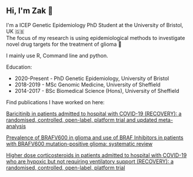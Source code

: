 
## Hi, I'm Zak 👋
<p>I'm a ICEP Genetic Epidemiology PhD Student at the University of Bristol, UK 🇬🇧 <br>
The focus of my research is using epidemiological methods to investigate novel drug targets for the treatment of glioma 🧠<br>

I mainly use R, Command line and python.
<p>Education:
<ul>
<li>2020-Present - PhD Genetic Epidemiology, University of Bristol
<li>2018-2019 - MSc Genomic Medicine, University of Sheffield
<li>2014-2017 - BSc Biomedical Science (Hons), University of Sheffield
</ul>
<p>Find publications I have worked on here:<br>

[Baricitinib in patients admitted to hospital with COVID-19 (RECOVERY): a randomised, controlled, open-label, platform trial and updated meta-analysis](https://pubmed.ncbi.nlm.nih.gov/35908569/)

[Prevalence of BRAFV600 in glioma and use of BRAF Inhibitors in patients with BRAFV600 mutation-positive glioma: systematic review](https://pubmed.ncbi.nlm.nih.gov/34718782/)

[Higher dose corticosteroids in patients admitted to hospital with COVID-19 who are hypoxic but not requiring ventilatory support (RECOVERY): a randomised, controlled, open-label, platform trial ](https://pubmed.ncbi.nlm.nih.gov/37060915/)


